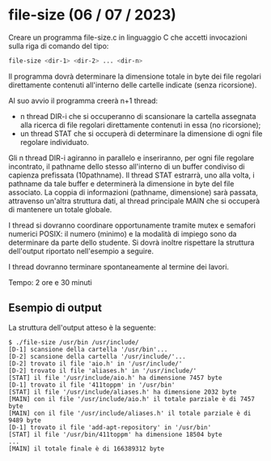 # file-size (06 / 07 / 2023)
Creare un programma file-size.c in linguaggio C che accetti invocazioni sulla riga di comando del tipo:
```bash
file-size <dir-1> <dir-2> ... <dir-n>
```
Il programma dovrà determinare la dimensione totale in byte dei file regolari direttamente contenuti all'interno delle cartelle indicate (senza ricorsione).

Al suo avvio il programma creerà n+1 thread:
- n thread DIR-i che si occuperanno di scansionare la cartella assegnata alla ricerca di file regolari direttamente contenuti in essa (no ricorsione);
- un thread STAT che si occuperà di determinare la dimensione di ogni file regolare individuato.

Gli n thread DIR-i agiranno in parallelo e inseriranno, per ogni file regolare incontrato, il pathname dello stesso all'interno di un buffer condiviso di capienza prefissata (10pathname). Il thread STAT estrarrà, uno alla volta, i pathname da tale buffer e determinerà la dimensione in byte del file associato. La coppia di informazioni (pathname, dimensione) sarà passata, attravenso un'altra struttura dati, al thread principale MAIN che si occuperà di mantenere un totale globale.

I thread si dovranno coordinare opportunamente tramite mutex e semafori numerici POSIX: il numero (minimo) e la modalità di impiego sono da determinare da parte dello studente. Si dovrà inoltre rispettare la struttura dell'output riportato nell'esempio a seguire.

I thread dovranno terminare spontaneamente al termine dei lavori.

Tempo: 2 ore e 30 minuti

## Esempio di output
La struttura dell'output atteso è la seguente:
```
$ ./file-size /usr/bin /usr/include/
[D-1] scansione della cartella '/usr/bin'...
[D-2] scansione della cartella '/usr/include/'...
[D-2] trovato il file 'aio.h' in '/usr/include/'
[D-2] trovato il file 'aliases.h' in '/usr/include/'
[STAT] il file '/usr/include/aio.h' ha dimensione 7457 byte
[D-1] trovato il file '411toppm' in '/usr/bin'
[STAT] il file '/usr/include/aliases.h' ha dimensione 2032 byte
[MAIN] con il file '/usr/include/aio.h' il totale parziale è di 7457 byte
[MAIN] con il file '/usr/include/aliases.h' il totale parziale è di 9489 byte
[D-1] trovato il file 'add-apt-repository' in '/usr/bin'
[STAT] il file '/usr/bin/411toppm' ha dimensione 18504 byte
...
[MAIN] il totale finale è di 166389312 byte
```